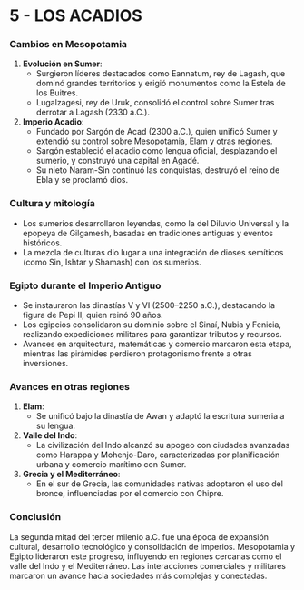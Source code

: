 # 5 - LOS ACADIOS

### **Cambios en Mesopotamia**

1. **Evolución en Sumer**:
   - Surgieron líderes destacados como Eannatum, rey de Lagash, que dominó grandes territorios y erigió monumentos como la Estela de los Buitres.
   - Lugalzagesi, rey de Uruk, consolidó el control sobre Sumer tras derrotar a Lagash (2330 a.C.).
2. **Imperio Acadio**:
   - Fundado por Sargón de Acad (2300 a.C.), quien unificó Sumer y extendió su control sobre Mesopotamia, Elam y otras regiones.
   - Sargón estableció el acadio como lengua oficial, desplazando el sumerio, y construyó una capital en Agadé.
   - Su nieto Naram-Sin continuó las conquistas, destruyó el reino de Ebla y se proclamó dios.

### **Cultura y mitología**

- Los sumerios desarrollaron leyendas, como la del Diluvio Universal y la epopeya de Gilgamesh, basadas en tradiciones antiguas y eventos históricos.
- La mezcla de culturas dio lugar a una integración de dioses semíticos (como Sin, Ishtar y Shamash) con los sumerios.

### **Egipto durante el Imperio Antiguo**

- Se instauraron las dinastías V y VI (2500–2250 a.C.), destacando la figura de Pepi II, quien reinó 90 años.
- Los egipcios consolidaron su dominio sobre el Sinaí, Nubia y Fenicia, realizando expediciones militares para garantizar tributos y recursos.
- Avances en arquitectura, matemáticas y comercio marcaron esta etapa, mientras las pirámides perdieron protagonismo frente a otras inversiones.

### **Avances en otras regiones**

1. **Elam**:
   - Se unificó bajo la dinastía de Awan y adaptó la escritura sumeria a su lengua.
2. **Valle del Indo**:
   - La civilización del Indo alcanzó su apogeo con ciudades avanzadas como Harappa y Mohenjo-Daro, caracterizadas por planificación urbana y comercio marítimo con Sumer.
3. **Grecia y el Mediterráneo**:
   - En el sur de Grecia, las comunidades nativas adoptaron el uso del bronce, influenciadas por el comercio con Chipre.

### **Conclusión**

La segunda mitad del tercer milenio a.C. fue una época de expansión cultural, desarrollo tecnológico y consolidación de imperios. Mesopotamia y Egipto lideraron este progreso, influyendo en regiones cercanas como el valle del Indo y el Mediterráneo. Las interacciones comerciales y militares marcaron un avance hacia sociedades más complejas y conectadas.
